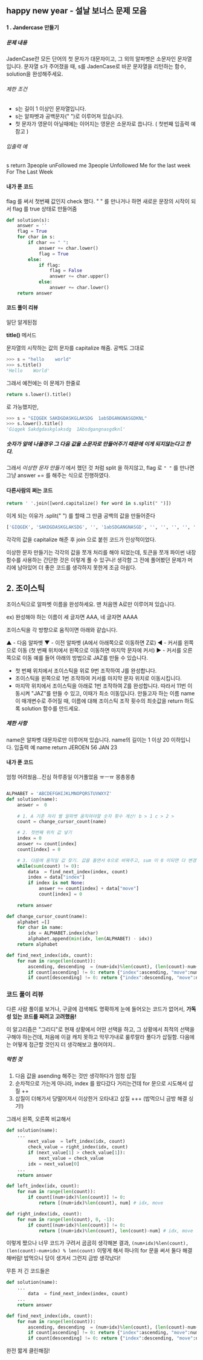 ## happy new year - 설날 보너스 문제 모음

#### 1 . Jandercase 만들기 

##### 문제 내용 

JadenCase란 모든 단어의 첫 문자가 대문자이고, 그 외의 알파벳은 소문자인 문자열입니다. 문자열 s가 주어졌을 때, s를 JadenCase로 바꾼 문자열을 리턴하는 함수, solution을 완성해주세요.

###### 제한 조건

- s는 길이 1 이상인 문자열입니다.
- s는 알파벳과 공백문자(" ")로 이루어져 있습니다.
- 첫 문자가 영문이 아닐때에는 이어지는 영문은 소문자로 씁니다. ( 첫번째 입출력 예 참고 )

###### 입출력 예

s						return
3people unFollowed me	3people Unfollowed Me
for the last week			For The Last Week

#### 내가 푼 코드
flag 를 써서 첫번째 값인지 check 했다. " " 를 만나거나 하면 새로운 문장의 시작이 되서 flag 를 true 상태로 만들어줌
```python
def solution(s):
    answer = ''
    flag = True
    for char in s:
        if char == " ":
            answer += char.lower()
            flag = True
        else:
            if flag:
                flag = False
                answer += char.upper()
            else:
                answer += char.lower()
    return answer
```

#### 코드 풀이 리뷰 

일단 알게된점

__title()__ 메서드

문자열의  시작하는 값의 문자를 capitalize 해줌. 공백도 그대로 

```python
>>> s = "hello    world"
>>> s.title()
'Hello    World'
```

그래서 예전에는 이 문제가 한줄로

```python
return s.lower().title()
```

로 가능했지만, 

```python
>>> s = "GIQGEK SAKDGDASKGLAKSDG  1abSDGANGNASGDKNL"
>>> s.lower().title()
'Giqgek Sakdgdaskglaksdg  1Absdgangnasgdknl'
```

##### 숫자가 앞에 나올경우 그 다음 값을 소문자로 만들어주기 때문에 이게 되지않는다고 한다. 

그래서 _이상한 문자 만들기_ 에서 했던 것 처럼 split 을 하지않고, flag 로  `" "` 를 만나면 그냥 answer += 를 해주는 식으로 진행하였다.

#### 다른사람의 쩌는 코드

```python
return ' '.join([word.capitalize() for word in s.split(" ")])
```

이게 되는 이유가 .split(" ") 를 할때 그 만큼 공백의 값을 만들어준다

```python
['GIQGEK', 'SAKDGDASKGLAKSDG', '', '1abSDGANGNASGD', '', '', '', '', '', '', '', '', 'KNL']
```

각각의 값을 capitalize 해준 후 join 으로 붙힌 코드가 인상적이었다.

이상한 문자 만들기는 각각의 값을 쪼개 처리를 해야 되었는데, 토큰을 쪼개 파이썬 내장 함수를 사용하는 간단한 것은 이렇게 풀 수 있구나! 생각함 그 전에 풀어봤던 문제가 머리에 남아있어 더 좋은 코드를 생각하지 못한게 조금 아쉽다. 





## 2. 조이스틱

조이스틱으로 알파벳 이름을 완성하세요. 맨 처음엔 A로만 이루어져 있습니다.

ex) 완성해야 하는 이름이 세 글자면 AAA, 네 글자면 AAAA

조이스틱을 각 방향으로 움직이면 아래와 같습니다.

▲ - 다음 알파벳
▼ - 이전 알파벳 (A에서 아래쪽으로 이동하면 Z로)
◀ - 커서를 왼쪽으로 이동 (첫 번째 위치에서 왼쪽으로 이동하면 마지막 문자에 커서)
▶ - 커서를 오른쪽으로 이동
예를 들어 아래의 방법으로 JAZ를 만들 수 있습니다.

- 첫 번째 위치에서 조이스틱을 위로 9번 조작하여 J를 완성합니다.
- 조이스틱을 왼쪽으로 1번 조작하여 커서를 마지막 문자 위치로 이동시킵니다.
- 마지막 위치에서 조이스틱을 아래로 1번 조작하여 Z를 완성합니다.
따라서 11번 이동시켜 "JAZ"를 만들 수 있고, 이때가 최소 이동입니다.
만들고자 하는 이름 name이 매개변수로 주어질 때, 이름에 대해 조이스틱 조작 횟수의 최솟값을 return 하도록 solution 함수를 만드세요.

##### 제한 사항
name은 알파벳 대문자로만 이루어져 있습니다.
name의 길이는 1 이상 20 이하입니다.
입출력 예
name	return
JEROEN	56
JAN	23

#### 내가 푼 코드 

엄청 어려웠음...진심 하루종일 이거풀었음 ㅠㅡㅠ 몽총몽총 

```python

ALPHABET = 'ABCDEFGHIJKLMNOPQRSTUVWXYZ'
def solution(name):
    answer =  0
	
    # 1. A 기준 자리 별 알파벳 움직여야할 숫자 횟수 계산! b > 1 c > 2 >
    count = change_cursor_count(name)

    # 2. 첫번째 위치 값 넣기 
    index = 0
    answer += count[index]
    count[index] = 0

    # 3. 다음에 움직일 값 찾기. 값을 돌면서 0으로 바꿔주고, sum 이 0 이되면 다 변경 한 것. 종료 
    while(sum(count) != 0):
        data  = find_next_index(index, count)
        index = data["index"]
        if index is not None: 
            answer += count[index] + data["move"]
            count[index] = 0
    
    return answer

def change_cursor_count(name):
    alphabet =[]
    for char in name:
        idx = ALPHABET.index(char)
        alphabet.append(min(idx, len(ALPHABET) - idx))
    return alphabet

def find_next_index(idx, count):
    for num in range(len(count)):
        ascending, descending  = (num+idx)%len(count), (len(count)-num+idx) % len(count) # 1, 2, 3, 4 and 10, 9, 8, 7
        if count[ascending] != 0: return {"index":ascending, "move":num}
        if count[descending] != 0: return {"index":descending, "move":num}
```


### 코드 풀이 리뷰

다른 사람 풀이를 보거나, 구글에 검색해도 명확하게 눈에 들어오는 코드가 없어서, __가독성 있는 코드를 짜려고 고려했음!__ 

이 알고리즘은 "그리디"로 현재 상황에서 어떤 선택을 하고, 그 상황에서 최적의 선택을 구해야 하는건데, 처음에 이걸 캐치 못하고 막무가내로 룰루랄라 풀다가 삽질함. 다음에는 어떻게 접근할 것인지 더 생각해보고 풀어야지..

##### 막힌 것

1. 다음 값을 asending 해주는 것만 생각하다가 엄청 삽질
2. 순차적으로 가는게 아니라, index 를 왔다갔다 거리는건데 for 문으로 시도해서 삽질 ++
3. 삽질이 더해가서 당떨어져서 이상한거 오타내고 삽질 +++ (밥먹으니 금방 해결 싱기!)



그래서 왼쪽, 오른쪽 비교해서 

```python
def solution(name):
    ... 
        next_value  = left_index(idx, count)
        check_value = right_index(idx, count)
        if (next_value[1] > check_value[1]):
            next_value = check_value
        idx = next_value[0]
	...
    return answer

def left_index(idx, count):
    for num in range(len(count)):
        if count[(num+idx)%len(count)] != 0:
            return [(num+idx)%len(count), num] # idx, move

def right_index(idx, count):
    for num in range(len(count), 0, -1):
        if count[(num+idx)%len(count)] != 0:
            return [(num+idx)%len(count), len(count)-num] # idx, move
```

이렇게 짰으나 너무 코드가 구려서 곰곰히 생각해본 결과, `(num+idx)%len(count), (len(count)-num+idx) % len(count)` 이렇게 해서 하나의 for 문을 써서 둘다 해결 해버림! 밥먹으니 당이 생겨서 그런지 금방 생각났다! 

무튼 저 긴 코드들은

```python
def solution(name):
    ...
        data  = find_next_index(index, count)
	...
    return answer

def find_next_index(idx, count):
    for num in range(len(count)):
        ascending, descending  = (num+idx)%len(count), (len(count)-num+idx) % len(count) # 1, 2, 3, 4 and 10, 9, 8, 7
        if count[ascending] != 0: return {"index":ascending, "move":num}
        if count[descending] != 0: return {"index":descending, "move":num}
```

완전 짧게 클린해짐! 

